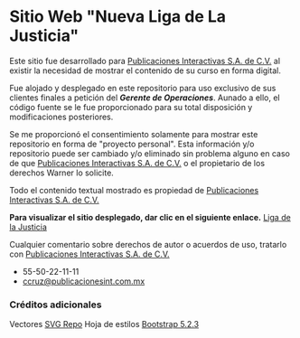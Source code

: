 # Sitio Web "Nueva Liga de La Justicia"

Este sitio fue desarrollado para [Publicaciones Interactivas S.A. de C.V.](https://www.publicacionesint.com.mx/) al existir la necesidad de mostrar el contenido de su curso en forma digital.

Fue alojado y desplegado en este repositorio para uso exclusivo de sus clientes finales a petición del ***Gerente de Operaciones***.
Aunado a ello, el código fuente se le fue proporcionado para su total disposición y modificaciones posteriores.

Se me proporcionó el consentimiento solamente para mostrar este repositorio en forma de "proyecto personal". Esta información y/o repositorio puede ser cambiado y/o eliminado sin problema alguno en caso de que [Publicaciones Interactivas S.A. de C.V.](https://www.publicacionesint.com.mx/) o el propietario de los derechos Warner lo solicite.

Todo el contenido textual mostrado es propiedad de [Publicaciones Interactivas S.A. de C.V.](https://www.publicacionesint.com.mx/)

**Para visualizar el sitio desplegado, dar clic en el siguiente enlace.**
[Liga de la Justicia](https://elmonoska.github.io/nuevo-liga-de-la-justicia/)

Cualquier comentario sobre derechos de autor o acuerdos de uso, tratarlo con [Publicaciones Interactivas S.A. de C.V.](https://www.publicacionesint.com.mx/)
* 55-50-22-11-11
* ccruz@publicacionesint.com.mx

### Créditos adicionales
Vectores [SVG Repo](https://www.svgrepo.com/)
Hoja de estilos [Bootstrap 5.2.3](https://getbootstrap.com/docs/5.2/getting-started/introduction/)
